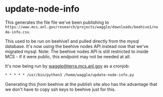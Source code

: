 # update-node-info

This generates the file file we've been publishing to `https://www.mcs.anl.gov/research/projects/waggle/downloads/beehive1/node-info.csv`.

This used to be run on beehive1 and pulled directly from the mysql database. It's now using the beehive nodes API instead now that we've migrated mysql. Note: The beehive nodes API is still restricted to inside MCS - if it were public, this endpoint may not be needed at all.

It's now being run by waggle@terra.mcs.anl.gov as a cronjob:

```txt
* * * * * /usr/bin/python3 /home/waggle/update-node-info.py
```

Generating this _from_ beehive at the publish site also has the advantage that we don't have to copy ssh keys to beehive just for this.
